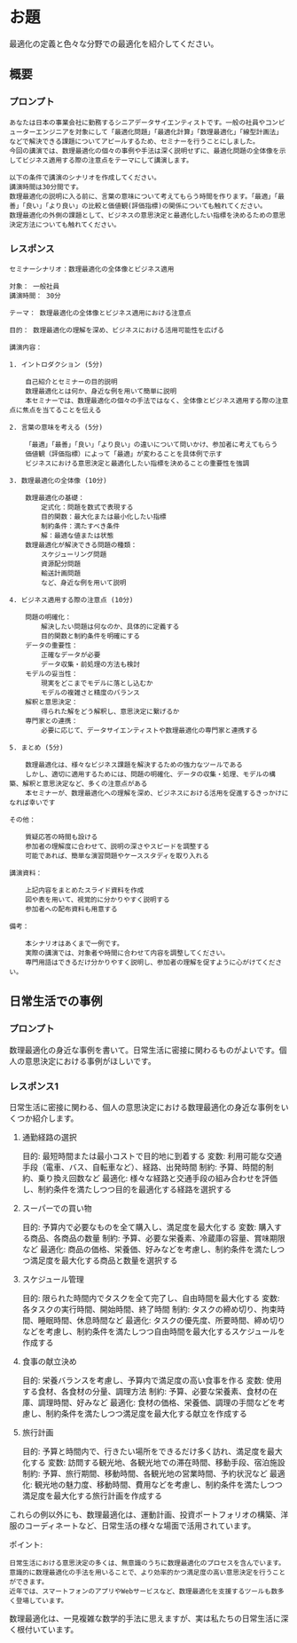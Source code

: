 # お題

最適化の定義と色々な分野での最適化を紹介してください。

## 概要

### プロンプト

```
あなたは日本の事業会社に勤務するシニアデータサイエンティストです。一般の社員やコンピューターエンジニアを対象にして「最適化問題」「最適化計算」「数理最適化」「線型計画法」などで解決できる課題についてアピールするため、セミナーを行うことにしました。
今回の講演では、数理最適化の個々の事例や手法は深く説明せずに、最適化問題の全体像を示してビジネス適用する際の注意点をテーマにして講演します。

以下の条件で講演のシナリオを作成してください。
講演時間は30分間です。
数理最適化の説明に入る前に、言葉の意味について考えてもらう時間を作ります。「最適」「最善」「良い」「より良い」の比較と価値観(評価指標)の関係についても触れてください。
数理最適化の外側の課題として、ビジネスの意思決定と最適化したい指標を決めるための意思決定方法についても触れてください。
```

### レスポンス

```
セミナーシナリオ：数理最適化の全体像とビジネス適用

対象： 一般社員
講演時間： 30分

テーマ： 数理最適化の全体像とビジネス適用における注意点

目的： 数理最適化の理解を深め、ビジネスにおける活用可能性を広げる

講演内容：

1. イントロダクション (5分)

    自己紹介とセミナーの目的説明
    数理最適化とは何か、身近な例を用いて簡単に説明
    本セミナーでは、数理最適化の個々の手法ではなく、全体像とビジネス適用する際の注意点に焦点を当てることを伝える

2. 言葉の意味を考える (5分)

    「最適」「最善」「良い」「より良い」の違いについて問いかけ、参加者に考えてもらう
    価値観（評価指標）によって「最適」が変わることを具体例で示す
    ビジネスにおける意思決定と最適化したい指標を決めることの重要性を強調

3. 数理最適化の全体像 (10分)

    数理最適化の基礎：
        定式化：問題を数式で表現する
        目的関数：最大化または最小化したい指標
        制約条件：満たすべき条件
        解：最適な値または状態
    数理最適化が解決できる問題の種類：
        スケジューリング問題
        資源配分問題
        輸送計画問題
        など、身近な例を用いて説明

4. ビジネス適用する際の注意点 (10分)

    問題の明確化：
        解決したい問題は何なのか、具体的に定義する
        目的関数と制約条件を明確にする
    データの重要性：
        正確なデータが必要
        データ収集・前処理の方法も検討
    モデルの妥当性：
        現実をどこまでモデルに落とし込むか
        モデルの複雑さと精度のバランス
    解釈と意思決定：
        得られた解をどう解釈し、意思決定に繋げるか
    専門家との連携：
        必要に応じて、データサイエンティストや数理最適化の専門家と連携する

5. まとめ (5分)

    数理最適化は、様々なビジネス課題を解決するための強力なツールである
    しかし、適切に適用するためには、問題の明確化、データの収集・処理、モデルの構築、解釈と意思決定など、多くの注意点がある
    本セミナーが、数理最適化への理解を深め、ビジネスにおける活用を促進するきっかけになれば幸いです

その他：

    質疑応答の時間も設ける
    参加者の理解度に合わせて、説明の深さやスピードを調整する
    可能であれば、簡単な演習問題やケーススタディを取り入れる

講演資料：

    上記内容をまとめたスライド資料を作成
    図や表を用いて、視覚的に分かりやすく説明する
    参加者への配布資料も用意する

備考：

    本シナリオはあくまで一例です。
    実際の講演では、対象者や時間に合わせて内容を調整してください。
    専門用語はできるだけ分かりやすく説明し、参加者の理解を促すように心がけてください。
```

## 日常生活での事例

### プロンプト

数理最適化の身近な事例を書いて。日常生活に密接に関わるものがよいです。個人の意思決定における事例がほしいです。

### レスポンス1

日常生活に密接に関わる、個人の意思決定における数理最適化の身近な事例をいくつか紹介します。

1. 通勤経路の選択

    目的: 最短時間または最小コストで目的地に到着する
    変数: 利用可能な交通手段（電車、バス、自転車など）、経路、出発時間
    制約: 予算、時間的制約、乗り換え回数など
    最適化: 様々な経路と交通手段の組み合わせを評価し、制約条件を満たしつつ目的を最適化する経路を選択する

2. スーパーでの買い物

    目的: 予算内で必要なものを全て購入し、満足度を最大化する
    変数: 購入する商品、各商品の数量
    制約: 予算、必要な栄養素、冷蔵庫の容量、賞味期限など
    最適化: 商品の価格、栄養価、好みなどを考慮し、制約条件を満たしつつ満足度を最大化する商品と数量を選択する

3. スケジュール管理

    目的: 限られた時間内でタスクを全て完了し、自由時間を最大化する
    変数: 各タスクの実行時間、開始時間、終了時間
    制約: タスクの締め切り、拘束時間、睡眠時間、休息時間など
    最適化: タスクの優先度、所要時間、締め切りなどを考慮し、制約条件を満たしつつ自由時間を最大化するスケジュールを作成する

4. 食事の献立決め

    目的: 栄養バランスを考慮し、予算内で満足度の高い食事を作る
    変数: 使用する食材、各食材の分量、調理方法
    制約: 予算、必要な栄養素、食材の在庫、調理時間、好みなど
    最適化: 食材の価格、栄養価、調理の手間などを考慮し、制約条件を満たしつつ満足度を最大化する献立を作成する

5. 旅行計画

    目的: 予算と時間内で、行きたい場所をできるだけ多く訪れ、満足度を最大化する
    変数: 訪問する観光地、各観光地での滞在時間、移動手段、宿泊施設
    制約: 予算、旅行期間、移動時間、各観光地の営業時間、予約状況など
    最適化: 観光地の魅力度、移動時間、費用などを考慮し、制約条件を満たしつつ満足度を最大化する旅行計画を作成する

これらの例以外にも、数理最適化は、運動計画、投資ポートフォリオの構築、洋服のコーディネートなど、日常生活の様々な場面で活用されています。

ポイント:

    日常生活における意思決定の多くは、無意識のうちに数理最適化のプロセスを含んでいます。
    意識的に数理最適化の手法を用いることで、より効率的かつ満足度の高い意思決定を行うことができます。
    近年では、スマートフォンのアプリやWebサービスなど、数理最適化を支援するツールも数多く登場しています。

数理最適化は、一見複雑な数学的手法に思えますが、実は私たちの日常生活に深く根付いています。
